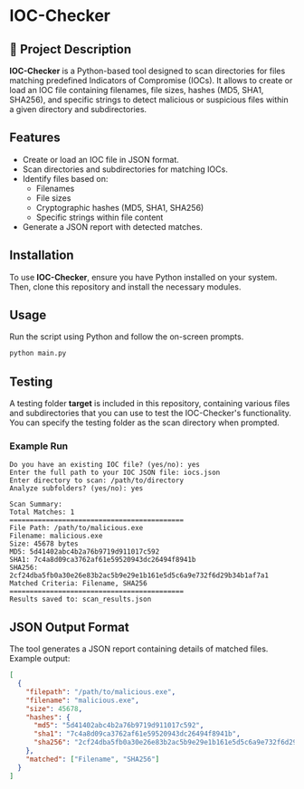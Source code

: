 # IOC-Checker

## 📌 Project Description
**IOC-Checker** is a Python-based tool designed to scan directories for files matching predefined Indicators of Compromise (IOCs). It allows to create or load an IOC file containing filenames, file sizes, hashes (MD5, SHA1, SHA256), and specific strings to detect malicious or suspicious files within a given directory and subdirectories.

## Features
- Create or load an IOC file in JSON format.
- Scan directories and subdirectories for matching IOCs.
- Identify files based on:
  - Filenames
  - File sizes
  - Cryptographic hashes (MD5, SHA1, SHA256)
  - Specific strings within file content
- Generate a JSON report with detected matches.

## Installation
To use **IOC-Checker**, ensure you have Python installed on your system. Then, clone this repository and install the necessary modules.

## Usage
Run the script using Python and follow the on-screen prompts.

```bash
python main.py
```

## Testing

A testing folder **target** is included in this repository, containing various files and subdirectories that you can use to test the IOC-Checker's functionality. You can specify the testing folder as the scan directory when prompted.

### Example Run
```
Do you have an existing IOC file? (yes/no): yes
Enter the full path to your IOC JSON file: iocs.json
Enter directory to scan: /path/to/directory
Analyze subfolders? (yes/no): yes

Scan Summary:
Total Matches: 1
===========================================
File Path: /path/to/malicious.exe
Filename: malicious.exe
Size: 45678 bytes
MD5: 5d41402abc4b2a76b9719d911017c592
SHA1: 7c4a8d09ca3762af61e59520943dc26494f8941b
SHA256: 2cf24dba5fb0a30e26e83b2ac5b9e29e1b161e5d5c6a9e732f6d29b34b1af7a1
Matched Criteria: Filename, SHA256
===========================================
Results saved to: scan_results.json
```

## JSON Output Format
The tool generates a JSON report containing details of matched files. Example output:
```json
[
  {
    "filepath": "/path/to/malicious.exe",
    "filename": "malicious.exe",
    "size": 45678,
    "hashes": {
      "md5": "5d41402abc4b2a76b9719d911017c592",
      "sha1": "7c4a8d09ca3762af61e59520943dc26494f8941b",
      "sha256": "2cf24dba5fb0a30e26e83b2ac5b9e29e1b161e5d5c6a9e732f6d29b34b1af7a1"
    },
    "matched": ["Filename", "SHA256"]
  }
]
```
